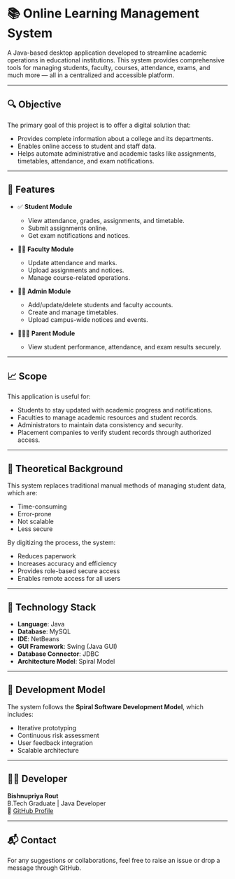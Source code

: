 # 📚 Online Learning Management System

A Java-based desktop application developed to streamline academic operations in educational institutions. This system provides comprehensive tools for managing students, faculty, courses, attendance, exams, and much more — all in a centralized and accessible platform.

---

## 🔍 Objective

The primary goal of this project is to offer a digital solution that:
- Provides complete information about a college and its departments.
- Enables online access to student and staff data.
- Helps automate administrative and academic tasks like assignments, timetables, attendance, and exam notifications.

---

## 📌 Features

- ✅ **Student Module**
  - View attendance, grades, assignments, and timetable.
  - Submit assignments online.
  - Get exam notifications and notices.

- 👩‍🏫 **Faculty Module**
  - Update attendance and marks.
  - Upload assignments and notices.
  - Manage course-related operations.

- 👨‍💼 **Admin Module**
  - Add/update/delete students and faculty accounts.
  - Create and manage timetables.
  - Upload campus-wide notices and events.

- 🧑‍👩‍👧 **Parent Module**
  - View student performance, attendance, and exam results securely.

---

## 📈 Scope

This application is useful for:
- Students to stay updated with academic progress and notifications.
- Faculties to manage academic resources and student records.
- Administrators to maintain data consistency and security.
- Placement companies to verify student records through authorized access.

---

## 🧠 Theoretical Background

This system replaces traditional manual methods of managing student data, which are:
- Time-consuming
- Error-prone
- Not scalable
- Less secure

By digitizing the process, the system:
- Reduces paperwork
- Increases accuracy and efficiency
- Provides role-based secure access
- Enables remote access for all users

---

## 🔧 Technology Stack

- **Language**: Java
- **Database**: MySQL
- **IDE**: NetBeans
- **GUI Framework**: Swing (Java GUI)
- **Database Connector**: JDBC
- **Architecture Model**: Spiral Model

---

## 🔄 Development Model

The system follows the **Spiral Software Development Model**, which includes:
- Iterative prototyping
- Continuous risk assessment
- User feedback integration
- Scalable architecture

---

## 👩‍💻 Developer

**Bishnupriya Rout**  
B.Tech Graduate | Java Developer  
🔗 [GitHub Profile](https://github.com/BishnupriyaRout-Rubi)

---

## 📬 Contact

For any suggestions or collaborations, feel free to raise an issue or drop a message through GitHub.






  


